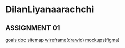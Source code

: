 # DilanLiyanaarachchi 

## ASSIGNMENT 01

[goals doc](https://docs.google.com/document/d/1r_KyGq9wP_LyHDCaxCld626VxwEFVyRNHbWnBIZXjx8/edit?usp=sharing)
[sitemap](https://www.gloomaps.com/mZjstdtKnd)
[wireframe(drawio)](https://drive.google.com/file/d/1mhptuw5l0BZuY3pYJIkPgt8VML8qPZAM/view?usp=sharing)
[mockups(figma)](https://www.figma.com/proto/mXo119vWY3TUmLcxXrSWJf/MyPortafolio?node-id=0-1&t=EBsUeCLS2ky4vaTp-1)
